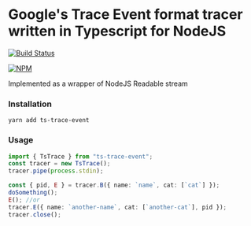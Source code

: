 # Google's Trace Event format tracer written in Typescript for NodeJS

[![Build Status](https://app.travis-ci.com/haoadoresorange/ts-trace-event.svg?branch=main)](https://app.travis-ci.com/haoadoresorange/ts-trace-event)

[![NPM](https://nodei.co/npm/ts-trace-event.png?downloads=true&downloadRank=true&stars=true)](https://nodei.co/npm/ts-trace-event/)

Implemented as a wrapper of NodeJS Readable stream

### Installation
`yarn add ts-trace-event`

### Usage
```typescript
import { TsTrace } from "ts-trace-event";
const tracer = new TsTrace();
tracer.pipe(process.stdin);

const { pid, E } = tracer.B({ name: `name`, cat: [`cat`] });
doSomething();
E(); //or
tracer.E({ name: `another-name`, cat: [`another-cat`], pid });
tracer.close();
```